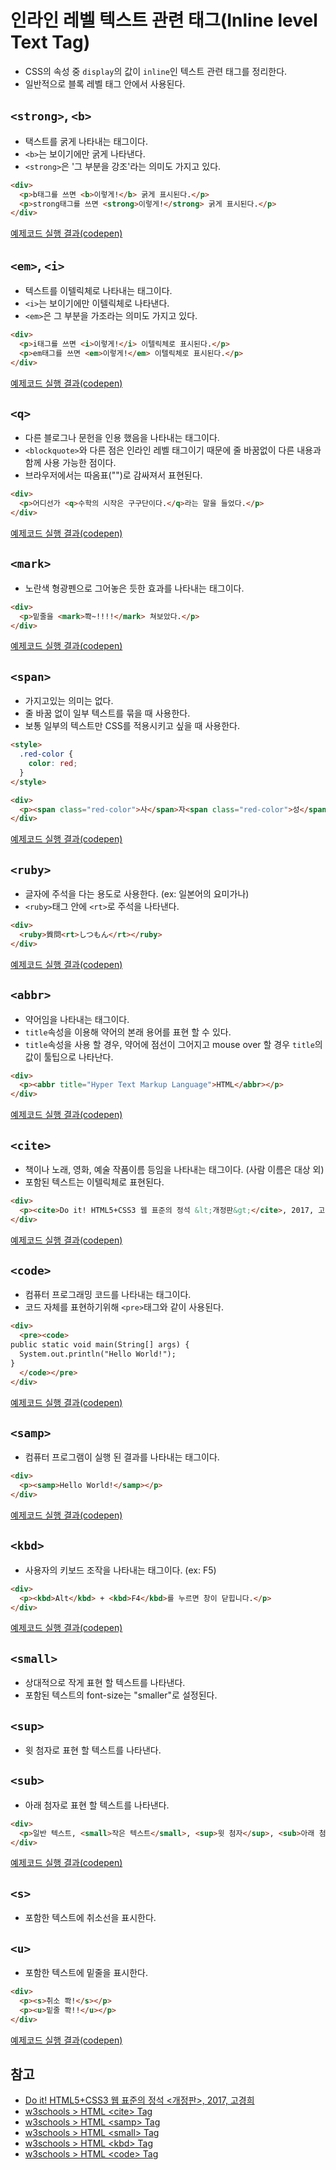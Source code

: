 # 인라인 레벨 텍스트 관련 태그(Inline level Text Tag)

- CSS의 속성 중 `display`의 값이 `inline`인 텍스트 관련 태그를 정리한다.
- 일반적으로 블록 레벨 태그 안에서 사용된다.

## `<strong>`, `<b>`

- 택스트를 굵게 나타내는 태그이다.
- `<b>`는 보이기에만 굵게 나타낸다.
- `<strong>`은 '그 부분을 강조'라는 의미도 가지고 있다.

```html
<div>
  <p>b태그를 쓰면 <b>이렇게!</b> 굵게 표시된다.</p>
  <p>strong태그를 쓰면 <strong>이렇게!</strong> 굵게 표시된다.</p>
</div>
```

[예제코드 실행 결과(codepen)](https://codepen.io/seungyeop-lee/pen/NoaJjw)

## `<em>`, `<i>`

- 텍스트를 이텔릭체로 나타내는 태그이다.
- `<i>`는 보이기에만 이텔릭체로 나타낸다.
- `<em>`은 그 부분을 가조라는 의미도 가지고 있다.

```html
<div>
  <p>i태그를 쓰면 <i>이렇게!</i> 이텔릭체로 표시된다.</p>
  <p>em태그를 쓰면 <em>이렇게!</em> 이텔릭체로 표시된다.</p>
</div>
```

[예제코드 실행 결과(codepen)](https://codepen.io/seungyeop-lee/pen/BMwbdZ)

## `<q>`

- 다른 블로그나 문헌을 인용 했음을 나타내는 태그이다.
- `<blockquote>`와 다른 점은 인라인 레벨 태그이기 때문에 줄 바꿈없이 다른 내용과 함께 사용 가능한 점이다.
- 브라우저에서는 따옴표("")로 감싸져서 표현된다.

```html
<div>
  <p>어디선가 <q>수학의 시작은 구구단이다.</q>라는 말을 들었다.</p>
</div>
```

[예제코드 실행 결과(codepen)](https://codepen.io/seungyeop-lee/pen/aXLMyg)

## `<mark>`

- 노란색 형광펜으로 그어놓은 듯한 효과를 나타내는 태그이다.

```html
<div>
  <p>밑줄을 <mark>쫙~!!!!</mark> 쳐보았다.</p>
</div>
```

[예제코드 실행 결과(codepen)](https://codepen.io/seungyeop-lee/pen/KJXEXe)

## `<span>`

- 가지고있는 의미는 없다.
- 줄 바꿈 없이 일부 텍스트를 묶을 때 사용한다.
- 보통 일부의 텍스트만 CSS를 적용시키고 싶을 때 사용한다.

```html
<style>
  .red-color {
    color: red;
  }
</style>

<div>
  <p><span class="red-color">사</span>자<span class="red-color">성</span>어</p>
</div>
```

[예제코드 실행 결과(codepen)](https://codepen.io/seungyeop-lee/pen/vbePWK)

## `<ruby>`

- 글자에 주석을 다는 용도로 사용한다. (ex: 일본어의 요미가나)
- `<ruby>`태그 안에 `<rt>`로 주석을 나타낸다.

```html
<div>
  <ruby>質問<rt>しつもん</rt></ruby>
</div>
```

[예제코드 실행 결과(codepen)](https://codepen.io/seungyeop-lee/pen/MLExOP)

## `<abbr>`

- 약어임을 나타내는 태그이다.
- `title`속성을 이용해 약어의 본래 용어를 표현 할 수 있다.
- `title`속성을 사용 할 경우, 약어에 점선이 그어지고 mouse over 할 경우 `title`의 값이 툴팁으로 나타난다.

```html
<div>
  <p><abbr title="Hyper Text Markup Language">HTML</abbr></p>
</div>
```

[예제코드 실행 결과(codepen)](https://codepen.io/seungyeop-lee/pen/VgMRye)

## `<cite>`

- 책이나 노래, 영화, 예술 작품이름 등임을 나타내는 태그이다. (사람 이름은 대상 외)
- 포함된 텍스트는 이텔릭체로 표현된다.

```html
<div>
  <p><cite>Do it! HTML5+CSS3 웹 표준의 정석 &lt;개정판&gt;</cite>, 2017, 고경희</p>
</div>
```

[예제코드 실행 결과(codepen)](https://codepen.io/seungyeop-lee/pen/jdGJYx)

## `<code>`

- 컴퓨터 프로그래밍 코드를 나타내는 태그이다.
- 코드 자체를 표현하기위해 `<pre>`태그와 같이 사용된다.

```html
<div>
  <pre><code>
public static void main(String[] args) {
  System.out.println("Hello World!");
}
  </code></pre>
</div>
```

[예제코드 실행 결과(codepen)](https://codepen.io/seungyeop-lee/pen/omGVEj)

## `<samp>`

- 컴퓨터 프로그램이 실행 된 결과를 나타내는 태그이다.

```html
<div>
  <p><samp>Hello World!</samp></p>
</div>
```

[예제코드 실행 결과(codepen)](https://codepen.io/seungyeop-lee/pen/yZzwvR)

## `<kbd>`

- 사용자의 키보드 조작을 나타내는 태그이다. (ex: F5)

```html
<div>
  <p><kbd>Alt</kbd> + <kbd>F4</kbd>를 누르면 창이 닫힙니다.</p>
</div>
```

[예제코드 실행 결과(codepen)](https://codepen.io/seungyeop-lee/pen/VgMRXa)

## `<small>`

- 상대적으로 작게 표현 할 텍스트를 나타낸다.
- 포함된 텍스트의 font-size는 "smaller"로 설정된다.

## `<sup>`

- 윗 첨자로 표현 할 텍스트를 나타낸다.

## `<sub>`

- 아래 첨자로 표현 할 텍스트를 나타낸다.

```html
<div>
  <p>일반 텍스트, <small>작은 텍스트</small>, <sup>윗 첨자</sup>, <sub>아래 첨자</sub></p>
</div>
```

[예제코드 실행 결과(codepen)](https://codepen.io/seungyeop-lee/pen/KJXEoB)

## `<s>`

- 포함한 텍스트에 취소선을 표시한다.

## `<u>`

- 포함한 텍스트에 밑줄을 표시한다.

```html
<div>
  <p><s>취소 쫙!</s></p>
  <p><u>밑줄 쫙!!</u></p>
</div>
```

[예제코드 실행 결과(codepen)](https://codepen.io/seungyeop-lee/pen/mvBoLR)

## 참고

- [Do it! HTML5+CSS3 웹 표준의 정석 <개정판>, 2017, 고경희](http://www.easyspub.co.kr/20_Menu/BookView/119/PUB)
- [w3schools > HTML \<cite\> Tag](https://www.w3schools.com/tags/tag_cite.asp)
- [w3schools > HTML \<samp\> Tag](https://www.w3schools.com/tags/tag_samp.asp)
- [w3schools > HTML \<small\> Tag](https://www.w3schools.com/tags/tag_small.asp)
- [w3schools > HTML \<kbd\> Tag](https://www.w3schools.com/tags/tag_kbd.asp)
- [w3schools > HTML \<code\> Tag](https://www.w3schools.com/tags/tag_code.asp)